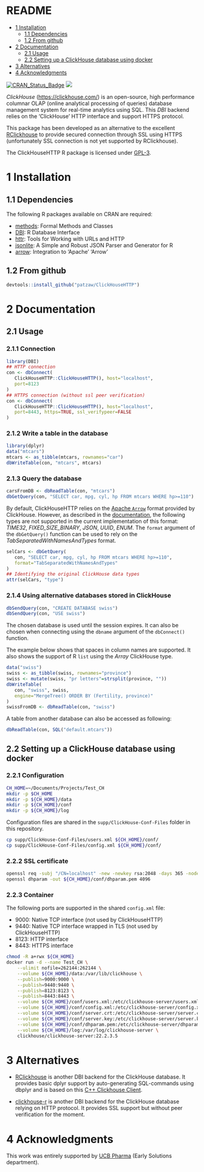 README
================

-   [1 Installation](#installation)
    -   [1.1 Dependencies](#dependencies)
    -   [1.2 From github](#from-github)
-   [2 Documentation](#documentation)
    -   [2.1 Usage](#usage)
    -   [2.2 Setting up a ClickHouse database using
        docker](#setting-up-a-clickhouse-database-using-docker)
-   [3 Alternatives](#alternatives)
-   [4 Acknowledgments](#acknowledgments)

[![CRAN_Status_Badge](http://www.r-pkg.org/badges/version/ClickHouseHTTP)](https://cran.r-project.org/package=ClickHouseHTTP)
[![](http://cranlogs.r-pkg.org/badges/ClickHouseHTTP)](https://cran.r-project.org/package=ClickHouseHTTP)

*ClickHouse* (<https://clickhouse.com/>) is an open-source, high
performance columnar OLAP (online analytical processing of queries)
database management system for real-time analytics using SQL. This *DBI*
backend relies on the ‘ClickHouse’ HTTP interface and support HTTPS
protocol.

This package has been developed as an alternative to the excellent
[RClickhouse](https://github.com/IMSMWU/RClickhouse) to provide secured
connection through SSL using HTTPS (unfortunately SSL connection is not
yet supported by RClickhouse).

The ClickHouseHTTP R package is licensed under
[GPL-3](https://www.gnu.org/licenses/gpl-3.0.en.html).

# 1 Installation

## 1.1 Dependencies

The following R packages available on CRAN are required:

-   [methods](https://CRAN.R-project.org/package=methods): Formal
    Methods and Classes
-   [DBI](https://CRAN.R-project.org/package=DBI): R Database Interface
-   [httr](https://CRAN.R-project.org/package=httr): Tools for Working
    with URLs and HTTP
-   [jsonlite](https://CRAN.R-project.org/package=jsonlite): A Simple
    and Robust JSON Parser and Generator for R
-   [arrow](https://CRAN.R-project.org/package=arrow): Integration to
    ‘Apache’ ‘Arrow’

## 1.2 From github

``` r
devtools::install_github("patzaw/ClickHouseHTTP")
```

# 2 Documentation

## 2.1 Usage

### 2.1.1 Connection

``` r
library(DBI)
## HTTP connection
con <- dbConnect(
   ClickHouseHTTP::ClickHouseHTTP(), host="localhost",
   port=8123
)
## HTTPS connection (without ssl peer verification)
con <- dbConnect(
   ClickHouseHTTP::ClickHouseHTTP(), host="localhost",
   port=8443, https=TRUE, ssl_verifypeer=FALSE
)
```

### 2.1.2 Write a table in the database

``` r
library(dplyr)
data("mtcars")
mtcars <- as_tibble(mtcars, rownames="car")
dbWriteTable(con, "mtcars", mtcars)
```

### 2.1.3 Query the database

``` r
carsFromDB <- dbReadTable(con, "mtcars")
dbGetQuery(con, "SELECT car, mpg, cyl, hp FROM mtcars WHERE hp>=110")
```

By default, ClickHouseHTTP relies on the [Apache
`Arrow`](https://arrow.apache.org/) format provided by ClickHouse.
However, as described in the
[documentation](https://clickhouse.com/docs/en/interfaces/formats/#data-format-arrow),
the following types are not supported in the current implementation of
this format: *TIME32*, *FIXED_SIZE_BINARY*, *JSON*, *UUID*, *ENUM*. The
`format` argument of the `dbGetQuery()` function can be used to rely on
the *TabSeparatedWithNamesAndTypes* format.

``` r
selCars <- dbGetQuery(
   con, "SELECT car, mpg, cyl, hp FROM mtcars WHERE hp>=110",
   format="TabSeparatedWithNamesAndTypes"
)
## Identifying the original ClickHouse data types
attr(selCars, "type")
```

### 2.1.4 Using alternative databases stored in ClickHouse

``` r
dbSendQuery(con, "CREATE DATABASE swiss")
dbSendQuery(con, "USE swiss")
```

The chosen database is used until the session expires. It can also be
chosen when connecting using the `dbname` argument of the `dbConnect()`
function.

The example below shows that spaces in column names are supported. It
also shows the support of R `list` using the *Array* ClickHouse type.

``` r
data("swiss")
swiss <- as_tibble(swiss, rownames="province")
swiss <- mutate(swiss, "pr letters"=strsplit(province, ""))
dbWriteTable(
   con, "swiss", swiss,
   engine="MergeTree() ORDER BY (Fertility, province)"
)
swissFromDB <- dbReadTable(con, "swiss")
```

A table from another database can also be accessed as following:

``` r
dbReadTable(con, SQL("default.mtcars"))
```

## 2.2 Setting up a ClickHouse database using docker

### 2.2.1 Configuration

``` sh
CH_HOME=~/Documents/Projects/Test_CH
mkdir -p $CH_HOME
mkdir -p ${CH_HOME}/data
mkdir -p ${CH_HOME}/conf
mkdir -p ${CH_HOME}/log
```

Configuration files are shared in the `supp/ClickHouse-Conf-Files`
folder in this repository.

``` sh
cp supp/ClickHouse-Conf-Files/users.xml ${CH_HOME}/conf/
cp supp/ClickHouse-Conf-Files/config.xml ${CH_HOME}/conf/
```

### 2.2.2 SSL certificate

``` sh
openssl req -subj "/CN=localhost" -new -newkey rsa:2048 -days 365 -nodes -x509 -keyout ${CH_HOME}/conf/server.key -out ${CH_HOME}/conf/server.crt
openssl dhparam -out ${CH_HOME}/conf/dhparam.pem 4096
```

### 2.2.3 Container

The following ports are supported in the shared `config.xml` file:

-   9000: Native TCP interface (not used by ClickHouseHTTP)
-   9440: Native TCP interface wrapped in TLS (not used by
    ClickHouseHTTP)
-   8123: HTTP interface
-   8443: HTTPS interface

``` sh
chmod -R a+rwx ${CH_HOME}
docker run -d --name Test_CH \
    --ulimit nofile=262144:262144 \
    --volume ${CH_HOME}/data:/var/lib/clickhouse \
    --publish=9000:9000 \
    --publish=9440:9440 \
    --publish=8123:8123 \
    --publish=8443:8443 \
    --volume ${CH_HOME}/conf/users.xml:/etc/clickhouse-server/users.xml \
    --volume ${CH_HOME}/conf/config.xml:/etc/clickhouse-server/config.xml \
    --volume ${CH_HOME}/conf/server.crt:/etc/clickhouse-server/server.crt \
    --volume ${CH_HOME}/conf/server.key:/etc/clickhouse-server/server.key \
    --volume ${CH_HOME}/conf/dhparam.pem:/etc/clickhouse-server/dhparam.pem \
    --volume ${CH_HOME}/log:/var/log/clickhouse-server \
    clickhouse/clickhouse-server:22.2.3.5
```

# 3 Alternatives

-   [RClickhouse](https://github.com/IMSMWU/RClickhouse) is another DBI
    backend for the ClickHouse database. It provides basic dplyr support
    by auto-generating SQL-commands using dbplyr and is based on this
    [C++ Clickhouse Client](https://github.com/artpaul/clickhouse-cpp).

-   [clickhouse-r](https://github.com/hannes/clickhouse-r) is another
    DBI backend for the ClickHouse database relying on HTTP protocol. It
    provides SSL support but without peer verification for the moment.

# 4 Acknowledgments

This work was entirely supported by [UCB Pharma](https://www.ucb.com/)
(Early Solutions department).

